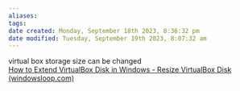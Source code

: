 ```yaml
---
aliases: 
tags: 
date created: Monday, September 18th 2023, 8:36:32 pm
date modified: Tuesday, September 19th 2023, 8:07:32 am
---
```

virtual box storage size can be changed  
[How to Extend VirtualBox Disk in Windows - Resize VirtualBox Disk (windowsloop.com)](https://windowsloop.com/resize-extend-virtualbox-disk/)